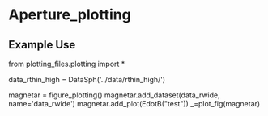 # Aperture_plotting

## Example Use

from plotting_files.plotting import *

data_rthin_high = DataSph('../data/rthin_high/')

magnetar = figure_plotting()
magnetar.add_dataset(data_rwide, name='data_rwide')
magnetar.add_plot(EdotB("test"))
_=plot_fig(magnetar)
